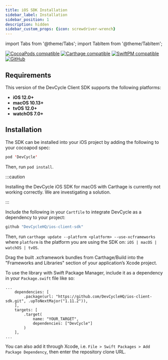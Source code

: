 ```yaml
---
title: iOS SDK Installation
sidebar_label: Installation
sidebar_position: 1
description: hidden
sidebar_custom_props: {icon: screwdriver-wrench}
---
```


import Tabs from '@theme/Tabs';
import TabItem from '@theme/TabItem';

[![CocoaPods compatible](https://img.shields.io/cocoapods/v/DevCycle.svg)](https://cocoapods.org/pods/DevCycle)
[![Carthage compatible](https://img.shields.io/badge/Carthage-compatible-4BC51D.svg?style=flat)](https://github.com/Carthage/Carthage)
[![SwiftPM compatible](https://img.shields.io/badge/SwiftPM-compatible-4BC51D.svg?style=flat)](https://swift.org/package-manager/)
[![GitHub](https://img.shields.io/github/stars/devcyclehq/ios-client-sdk.svg?style=social&label=Star&maxAge=2592000)](https://github.com/devcyclehq/ios-client-sdk)


## Requirements

This version of the DevCycle Client SDK supports the following platforms: 
- **iOS 12.0+**
- **macOS 10.13+**
- **tvOS 12.0+**
- **watchOS 7.0+**

## Installation

<Tabs>

<TabItem value="cocoapods" label="CocoaPods" default>

  The SDK can be installed into your iOS project by adding the following to your cocoapod spec:

```swift
pod 'DevCycle'
```
Then, run `pod install`.

  </TabItem>
<TabItem value="carthage" label="Carthage">

:::caution

Installing the DevCycle iOS SDK for macOS with Carthage is currently not working correctly. We are investigating a solution.

:::

Include the following in your `Cartfile` to integrate DevCycle as a dependency to your project: 

```swift
github "DevCycleHQ/ios-client-sdk"
```

Then, run `carthage update --platform <platform> --use-xcframeworks` where `platform` is the platform you are using the SDK on: `iOS | macOS | watchOS | tvOS`.

Drag the built .xcframework bundles from Carthage/Build into the "Frameworks and Libraries" section of your application’s Xcode project.

  </TabItem>

  <TabItem value="Swift" label="Swift Package Manager">

To use the library with Swift Package Manager, include it as a dependency in your `Package.swift` file like so:

```
...
    dependencies: [
        .package(url: "https://github.com/DevCycleHQ/ios-client-sdk.git", .upToNextMajor("1.11.2")),
    ],
    targets: [
        .target(
            name: "YOUR_TARGET",
            dependencies: ["DevCycle"]
        )
    ],
...
```

You can also add it through Xcode, i.e. `File > Swift Packages > Add Package Dependency`, then enter the repository clone URL.
  </TabItem>
  
</Tabs>
